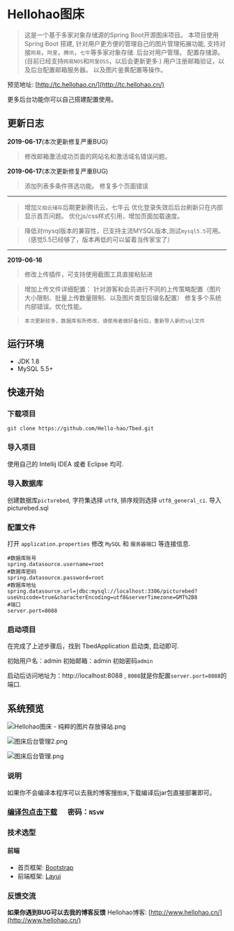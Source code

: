 # Hellohao图床


> 这是一个基于多家对象存储源的Spring Boot开源图床项目。
> 本项目使用 Spring Boot 搭建, 针对用户更方便的管理自己的图片管理拓展功能, 支持对接`网易`，`阿里`，`腾讯`，`七牛`等多家对象存储.
> 后台对用户管理。
> 配置存储源。(目前已经支持`网易NOS`和`阿里OSS`，以后会更新更多.)
> 用户注册邮箱验证，以及后台配置邮箱服务器。
> 以及图片鉴黄配置等操作。

预览地址: [http://tc.hellohao.cn/](http://tc.hellohao.cn/)

更多后台功能你可以自己搭建配置使用。

## 更新日志

**2019-06-17**(本次更新修复严重BUG)
> 修改邮箱激活成功页面的网站名和激活域名错误问题。

**2019-06-17**(本次更新修复严重BUG)
> 添加列表多条件筛选功能。
> 修复多个页面错误
 ------------
> 增加`又拍云储存`后期更新腾讯云，七牛云
> 优化登录失效后后台刷新只在内部显示首页问题。
> 优化js/css样式引用，增加页面加载速度。
 
> 降低对mysql版本的兼容性，已支持主流MYSQL版本,测试`mysql5.5`可用。（感觉5.5已经够了，版本再低的可以留着当传家宝了）

------------
**2019-06-16**

 
> 修改上传插件，可支持使用截图工具直接粘贴进
 
> 增加上传文件详细配置：
> 针对游客和会员进行不同的上传策略配置（图片大小限制、批量上传数量限制、以及图片类型后缀名配置）
> 修复多个系统内部错误。优化性能。
 
> `本次更新较多，数据库有所修改，请使用者做好备份后，重新导入新的sql文件`


## 运行环境
* JDK 1.8
* MySQL 5.5+

## 快速开始

### 下载项目

```git
git clone https://github.com/Hello-hao/Tbed.git
```

### 导入项目

使用自己的 Intellij IDEA 或者 Eclipse 均可.

### 导入数据库

创建数据库`picturebed`, 字符集选择 `utf8`, 排序规则选择 `utf8_general_ci`.
导入picturebed.sql

### 配置文件

打开 `application.properties` 修改 `MySQL` 和 `服务器端口` 等连接信息.

```properties
#数据库账号
spring.datasource.username=root
#数据库密码
spring.datasource.password=root
#数据库地址
spring.datasource.url=jdbc:mysql://localhost:3306/picturebed?useUnicode=true&characterEncoding=utf8&serverTimezone=GMT%2B8
#端口
server.port=8088
```

### 启动项目
在完成了上述步骤后，找到 TbedApplication 启动类, 启动即可.

初始用户名：admin
初始邮箱：admin
初始密码`admin`

启动后访问地址为：http://localhost:8088 , `8088`就是你配置`server.port=8088`的端口.

## 系统预览

![Hellohao图床 - 纯粹的图片存放驿站.png](https://i.loli.net/2019/06/16/5d0553871195b58021.png)

![图床后台管理2.png](https://i.loli.net/2019/06/16/5d0553b1e416e39832.png)

![图床后台管理.png](https://i.loli.net/2019/06/16/5d0553cb70b5367100.png)

### 说明
如果你不会编译本程序可以去我的博客搜`图床`,下载编译后jar包直接部署即可。
### [**编译包点击下载**](https://share.weiyun.com/5ZWdzUd "点击下载") 　 密码：`NSvW`



### 技术选型


#### 前端
* 首页框架: [Bootstrap](https://www.bootcss.com/)
* 前端框架: [Layui](https://www.layui.com/)



### 反馈交流
 **如果你遇到BUG可以去我的博客反馈**
Hellohao博客: [http://www.hellohao.cn/](http://www.hellohao.cn/)
